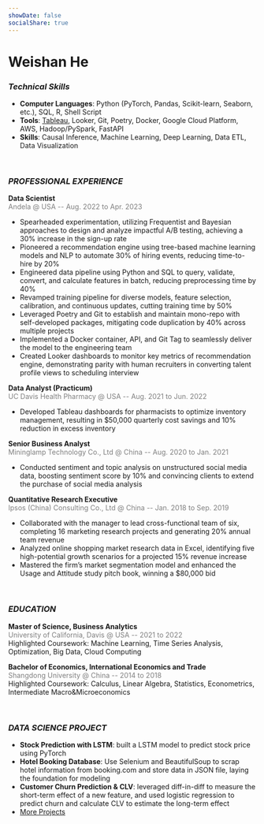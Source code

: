 ```yaml
---
showDate: false
socialShare: true
---
```


# **Weishan He**
### *Technical Skills*
- **Computer Languages**: Python (PyTorch, Pandas, Scikit-learn, Seaborn, etc.), SQL, R, Shell Script
- **Tools**: [Tableau](https://www.credly.com/badges/646c3f65-3bce-4e43-9c11-f44a33854d93?source=linked_in_profile), Looker, Git, Poetry, Docker, Google Cloud Platform, AWS, Hadoop/PySpark, FastAPI
- **Skills**: Causal Inference, Machine Learning, Deep Learning, Data ETL, Data Visualization

<!-- **Awards**: The third price and Best Storytelling winner at Aggie Hacks x Google Cloud Hackathon (article)  -->

<br>

### *PROFESSIONAL EXPERIENCE*
**Data Scientist**<br>
<span style="color:gray">
Andela @ USA -- Aug. 2022 to Apr. 2023
</span><br>
- Spearheaded experimentation, utilizing Frequentist and Bayesian approaches to design and analyze impactful A/B testing, achieving a 30% increase in the sign-up rate
- Pioneered a recommendation engine using tree-based machine learning models and NLP to automate 30% of
hiring events, reducing time-to-hire by 20%
- Engineered data pipeline using Python and SQL to query, validate, convert, and calculate features in batch,
reducing preprocessing time by 40%
- Revamped training pipeline for diverse models, feature selection, calibration, and continuous updates, cutting
training time by 50%
- Leveraged Poetry and Git to establish and maintain mono-repo with self-developed packages, mitigating code
duplication by 40% across multiple projects
- Implemented a Docker container, API, and Git Tag to seamlessly deliver the model to the engineering team
- Created Looker dashboards to monitor key metrics of recommendation engine, demonstrating parity with human
recruiters in converting talent profile views to scheduling interview

**Data Analyst (Practicum)**<br>
<span style="color:gray">
UC Davis Health Pharmacy @ USA -- Aug. 2021 to Jun. 2022
</span><br>
- Developed Tableau dashboards for pharmacists to optimize inventory management, resulting in $50,000 quarterly cost savings and 10% reduction in excess inventory

**Senior Business Analyst**<br>
<span style="color:gray">
Mininglamp Technology Co., Ltd @ China -- Aug. 2020 to Jan. 2021
</span> 
- Conducted sentiment and topic analysis on unstructured social media data, boosting sentiment score by 10% and convincing clients to extend the purchase of social media analysis

**Quantitative Research Executive** <br>
<span style="color:gray">
Ipsos (China) Consulting Co., Ltd @ China -- Jan. 2018 to Sep. 2019
</span> 
- Collaborated with the manager to lead cross-functional team of six, completing 16 marketing research projects and generating 20% annual team revenue
- Analyzed online shopping market research data in Excel, identifying five high-potential growth scenarios for a projected 15% revenue increase
- Mastered the firm’s market segmentation model and enhanced the Usage and Attitude study pitch book,
winning a $80,000 bid

<br>

### *EDUCATION*

**Master of Science, Business Analytics** <br>
<span style="color:gray">
University of California, Davis @ USA --
2021 to 2022
</span> <br>
Highlighted Coursework: Machine Learning, Time Series Analysis, Optimization, Big Data, Cloud Computing <br>

**Bachelor of Economics, International Economics and Trade** <br>
<span style="color:gray">
Shangdong University @ China --
2014 to 2018
</span> <br>
Highlighted Coursework: Calculus, Linear Algebra, Statistics, Econometrics, Intermediate Macro&Microeconomics

<br>

### *DATA SCIENCE PROJECT*
- **Stock Prediction with LSTM**: built a LSTM model to predict stock price using PyTorch
- **Hotel Booking Database**: Use Selenium and BeautifulSoup to scrap hotel information from booking.com and store data in JSON file, laying the foundation for modeling
- **Customer Churn Prediction & CLV**: leveraged diff-in-diff to measure the short-term effect of a new feature, and used logistic regression to predict churn and calculate CLV to estimate the long-term effect
- [More Projects](/#projects)

